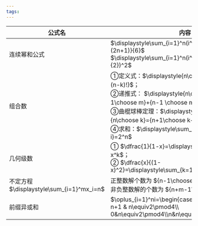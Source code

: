```yaml
---
tags:
---
```


| 公式名                                   | 内容                                                                                                                                                                                                                                                     |
| ------------------------------------- | ------------------------------------------------------------------------------------------------------------------------------------------------------------------------------------------------------------------------------------------------------ |
| 连续幂和公式                                | $\displaystyle\sum_{i=1}^n(i^2)=\dfrac{n(n+1)(2n+1)}{6}$<br>$\displaystyle\sum_{i=1}^n(i^3)=(\dfrac{n(n+1)}{2})^2$                                                                                                                                     |
| 组合数                                   | ①定义式：$\displaystyle{n\choose k}=\frac{n!}{k!(n-k)!}$；<br>②递推式： $\displaystyle{n\choose m}={n-1\choose m}+{n-1 \choose m-1}$；<br>③曲棍球棒定理：$\displaystyle\sum_{k=r}^{n}{n\choose k}={n+1\choose k+1}$；<br>④求和：$\displaystyle\sum_{i=0}^n{n\choose i}=2^n$ |
| 几何级数                                  | ① $\dfrac{1}{1-x}=\displaystyle\sum_{k=0}^\infty x^k$；<br>② $\dfrac{x}{(1-x)^2}=\displaystyle\sum_{k=1}^\infty kx^k$                                                                                                                                   |
| 不定方程 $\displaystyle\sum_{i=1}^mx_i=n$ | 正整数解个数为 ${n-1\choose m-1}$<br>非负整数解的个数为 ${n+m-1\choose m-1}$                                                                                                                                                                                           |
| 前缀异或和                                 | $\oplus_{i=1}^ni=\begin{cases}1& n\equiv1\pmod4\\ n+1 & n\equiv2\pmod4\\ 0&n\equiv2\pmod4\\n&n\equiv3\pmod4\end{cases}$                                                                                                                                |
